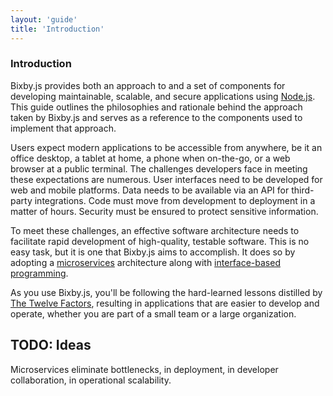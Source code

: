 ```yaml
---
layout: 'guide'
title: 'Introduction'
---
```


### Introduction

Bixby.js provides both an approach to and a set of components for developing
maintainable, scalable, and secure applications using [Node.js](http://nodejs.org/).
This guide outlines the philosophies and rationale behind the approach taken by
Bixby.js and serves as a reference to the components used to implement that
approach.

Users expect modern applications to be accessible from anywhere, be it an office
desktop, a tablet at home, a phone when on-the-go, or a web browser at a public
terminal.  The challenges developers face in meeting these expectations are
numerous.  User interfaces need to be developed for web and mobile platforms.
Data needs to be available via an API for third-party integrations.  Code must
move from development to deployment in a matter of hours.  Security must be
ensured to protect sensitive information.

To meet these challenges, an effective software architecture needs to facilitate
rapid development of high-quality, testable software.  This is no easy task, but
it is one that Bixby.js aims to accomplish.  It does so by adopting a
[microservices](http://en.wikipedia.org/wiki/Microservices) architecture along
with [interface-based programming](http://en.wikipedia.org/wiki/Interface-based_programming).

As you use Bixby.js, you'll be following the hard-learned lessons distilled by
[The Twelve Factors](http://12factor.net/), resulting in applications that are
easier to develop and operate, whether you are part of a small team or a large
organization.


## TODO: Ideas

Microservices eliminate bottlenecks, in deployment, in developer collaboration, 
in operational scalability.
